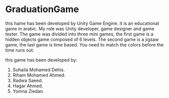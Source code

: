 # GraduationGame
this hame has been developed by Unity Game Engine. it is an educational game in arabic.
My role was Unity developer, game designer and game tester. The game was divided into three mini games, the first game is  a hidden objects game composed of 6 levels. The second game is a jigsaw game, the last game is time based. You need to match the colors before the time runs out. 

this game has been developed by: 
1. Suhaila Mohamed Dehis.
2. Riham Mohamed Ahmed.
4. Radwa Saeed.
5. Hagar Ahmed.
6. Yomna Ziedan.
